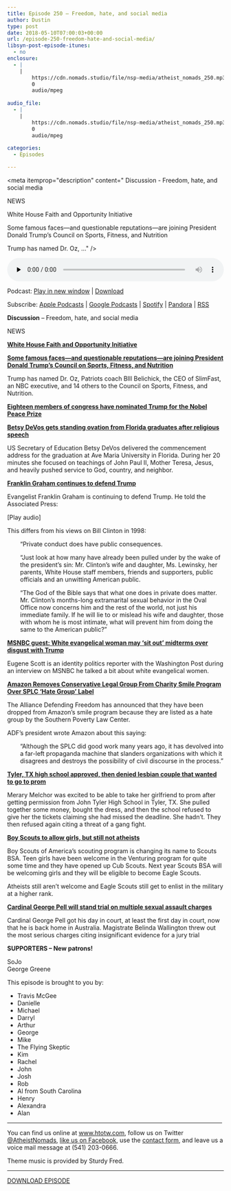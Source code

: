 ```yaml
---
title: Episode 250 – Freedom, hate, and social media
author: Dustin
type: post
date: 2018-05-10T07:00:03+00:00
url: /episode-250-freedom-hate-and-social-media/
libsyn-post-episode-itunes:
  - no
enclosure:
  - |
    |
        https://cdn.nomads.studio/file/nsp-media/atheist_nomads_250.mp3
        0
        audio/mpeg
        
audio_file:
  - |
    |
        https://cdn.nomads.studio/file/nsp-media/atheist_nomads_250.mp3
        0
        audio/mpeg
        
categories:
  - Episodes

---
```

<div itemscope itemtype="http://schema.org/AudioObject">
  <meta itemprop="name" content="Episode 250 &#8211; Freedom, hate, and social media" />
  
  <meta itemprop="uploadDate" content="2018-05-10T01:00:03-06:00" />
  
  <meta itemprop="encodingFormat" content="audio/mpeg" />
  
  <meta itemprop="description" content="
Discussion - Freedom, hate, and social media

NEWS

White House Faith and Opportunity Initiative

Some famous faces—and questionable reputations—are joining President Donald Trump’s Council on Sports, Fitness, and Nutrition

Trump has named Dr. Oz, ..." />
  
  <meta itemprop="contentUrl" content="https://dts.podtrac.com/redirect.mp3/cdn.nomads.studio/file/nsp-media/atheist_nomads_250.mp3" />
  </p> 
  
  <div class="powerpress_player" id="powerpress_player_8513">
    <audio class="wp-audio-shortcode" id="audio-1730-257" preload="none" style="width: 100%;" controls="controls"><source type="audio/mpeg" src="https://dts.podtrac.com/redirect.mp3/cdn.nomads.studio/file/nsp-media/atheist_nomads_250.mp3?_=257" /><a href="https://dts.podtrac.com/redirect.mp3/cdn.nomads.studio/file/nsp-media/atheist_nomads_250.mp3">https://dts.podtrac.com/redirect.mp3/cdn.nomads.studio/file/nsp-media/atheist_nomads_250.mp3</a></audio>
  </div>
</div>

<p class="powerpress_links powerpress_links_mp3">
  Podcast: <a href="https://dts.podtrac.com/redirect.mp3/cdn.nomads.studio/file/nsp-media/atheist_nomads_250.mp3" class="powerpress_link_pinw" target="_blank" title="Play in new window" onclick="return powerpress_pinw('https://htotw.com/?powerpress_pinw=1730-podcast');" rel="nofollow">Play in new window</a> | <a href="https://dts.podtrac.com/redirect.mp3/cdn.nomads.studio/file/nsp-media/atheist_nomads_250.mp3" class="powerpress_link_d" title="Download" rel="nofollow" download="atheist_nomads_250.mp3">Download</a>
</p>

<p class="powerpress_links powerpress_subscribe_links">
  Subscribe: <a href="https://podcasts.apple.com/us/podcast/humanists-take-on-the-world/id530050098?mt=2&ls=1" class="powerpress_link_subscribe powerpress_link_subscribe_itunes" target="_blank" title="Subscribe on Apple Podcasts" rel="nofollow">Apple Podcasts</a> | <a href="https://www.google.com/podcasts?feed=aHR0cDovL2F0aGVpc3Rub21hZHMubGlic3luLmNvbS9yc3M%3D" class="powerpress_link_subscribe powerpress_link_subscribe_googleplay" target="_blank" title="Subscribe on Google Podcasts" rel="nofollow">Google Podcasts</a> | <a href="https://open.spotify.com/show/3LzK2xZGike6Tc1GEMtMbr?si=LieN9SNuTpq96smuaUsH8A" class="powerpress_link_subscribe powerpress_link_subscribe_spotify" target="_blank" title="Subscribe on Spotify" rel="nofollow">Spotify</a> | <a href="https://www.pandora.com/podcast/atheist-nomads/PC:10122?corr=62071012&part=ug" class="powerpress_link_subscribe powerpress_link_subscribe_pandora" target="_blank" title="Subscribe on Pandora" rel="nofollow">Pandora</a> | <a href="https://htotw.com/feed/podcast/" class="powerpress_link_subscribe powerpress_link_subscribe_rss" target="_blank" title="Subscribe via RSS" rel="nofollow">RSS</a>
</p>

  
**Discussion** &#8211; Freedom, hate, and social media

NEWS

<a href="https://www.secular.org/news/white-house-sets-office-rubber-stamp-religious-rights-agenda" target="_blank" rel="noopener"><b>White House Faith and Opportunity Initiative<b></b></b></a>

<a href="https://www.thedailybeast.com/trump-to-appoint-dr-oz-bill-belichick-to-health-council" target="_blank" rel="noopener"><b>Some famous faces—and questionable reputations—are joining President Donald Trump’s Council on Sports, Fitness, and Nutrition</b></a>

Trump has named Dr. Oz, Patriots coach BIll Belichick, the CEO of SlimFast, an NBC executive, and 14 others to the Council on Sports, Fitness, and Nutrition.

<a href="https://www.theguardian.com/us-news/2018/may/02/donald-trump-nobel-peace-prize" target="_blank" rel="noopener"><b>Eighteen members of congress have nominated Trump for the Nobel Peace Prize</b></a>

<a href="on.ktvb.com/2JTGYqj" target="_blank" rel="noopener"><b>Betsy DeVos gets standing ovation from Florida graduates after religious speech</b></a>

US Secretary of Education Betsy DeVos delivered the commencement address for the graduation at Ave Maria University in Florida. During her 20 minutes she focused on teachings of John Paul II, Mother Teresa, Jesus, and heavily pushed service to God, country, and neighbor.

<a href="https://www.rawstory.com/2018/05/evangelist-franklin-graham-defends-trumps-adultery-stormy-daniels-extramarital-affairs-nobodys-business/" target="_blank" rel="noopener"><b>Franklin Graham continues to defend Trump</b></a>

Evangelist Franklin Graham is continuing to defend Trump. He told the Associated Press:

[Play audio]

This differs from his views on Bill Clinton in 1998:

<p style="padding-left: 30px;">
  &#8220;Private conduct does have public consequences.
</p>

<p style="padding-left: 30px;">
  &#8220;Just look at how many have already been pulled under by the wake of the president’s sin: Mr. Clinton’s wife and daughter, Ms. Lewinsky, her parents, White House staff members, friends and supporters, public officials and an unwitting American public.
</p>

<p style="padding-left: 30px;">
  &#8220;The God of the Bible says that what one does in private does matter. Mr. Clinton’s months-long extramarital sexual behavior in the Oval Office now concerns him and the rest of the world, not just his immediate family. If he will lie to or mislead his wife and daughter, those with whom he is most intimate, what will prevent him from doing the same to the American public?&#8221;
</p>

<a href="https://www.rawstory.com/2018/05/msnbc-guest-white-evangelical-woman-may-sit-midterms-disgust-trump/" target="_blank" rel="noopener"><b>MSNBC guest: White evangelical woman may ‘sit out’ midterms over disgust with Trump<b></b></b></a>

Eugene Scott is an identity politics reporter with the Washington Post during an interview on MSNBC he talked a bit about white evangelical women.

<a href="https://www.christianpost.com/news/amazon-removes-conservative-legal-group-charity-smile-program-splc-hate-group-label-223667/" target="_blank" rel="noopener"><b>Amazon Removes Conservative Legal Group From Charity Smile Program Over SPLC &#8216;Hate Group&#8217; Label</b></a>

The Alliance Defending Freedom has announced that they have been dropped from Amazon’s smile program because they are listed as a hate group by the Southern Poverty Law Center.

ADF’s president wrote Amazon about this saying:

<p style="padding-left: 30px;">
  &#8220;Although the SPLC did good work many years ago, it has devolved into a far-left propaganda machine that slanders organizations with which it disagrees and destroys the possibility of civil discourse in the process.&#8221;
</p>

<a href="https://www.lgbtqnation.com/2018/05/texas-high-school-wont-let-lesbian-couple-attend-prom-together/" target="_blank" rel="noopener"><b>Tyler, TX high school approved, then denied lesbian couple that wanted to go to prom</b></a>

Merary Melchor was excited to be able to take her girlfriend to prom after getting permission from John Tyler High School in Tyler, TX. She pulled together some money, bought the dress, and then the school refused to give her the tickets claiming she had missed the deadline. She hadn’t. They then refused again citing a threat of a gang fight.

<a href="https://www.npr.org/sections/thetwo-way/2018/05/02/607678097/boy-scouts-changing-name-to-scouts-bsa-as-girls-welcomed-into-program" target="_blank" rel="noopener"><b>Boy Scouts to allow girls, but still not atheists</b></a>

Boy Scouts of America’s scouting program is changing its name to Scouts BSA. Teen girls have been welcome in the Venturing program for quite some time and they have opened up Cub Scouts. Next year Scouts BSA will be welcoming girls and they will be eligible to become Eagle Scouts.

Atheists still aren’t welcome and Eagle Scouts still get to enlist in the military at a higher rank.

<a href="https://www.smh.com.au/national/victoria/cardinal-george-pell-to-stand-trial-on-historical-sex-assault-charges-20180501-p4zckv.html" target="_blank" rel="noopener"><b>Cardinal George Pell will stand trial on multiple sexual assault charges</b></a>

Cardinal George Pell got his day in court, at least the first day in court, now that he is back home in Australia. Magistrate Belinda Wallington threw out the most serious charges citing insignificant evidence for a jury trial

**SUPPORTERS &#8211; New patrons!**

SoJo  
George Greene

This episode is brought to you by:

* Travis McGee  
* Danielle  
* Michael  
* Darryl  
* Arthur  
* George  
* Mike  
* The Flying Skeptic  
* Kim  
* Rachel  
* John  
* Josh  
* Rob  
* Al from South Carolina  
* Henry  
* Alexandra  
* Alan

<hr width="500" />

You can find us online at <a href="https://www.htotw.com/" target="_blank" rel="noopener">www.htotw.com</a>, follow us on Twitter <a href="https://htotw.com/twitter" target="_blank" rel="noopener">@AtheistNomads</a>, <a href="https://htotw.com/facebook" target="_blank" rel="noopener">like us on Facebook</a>, use the [contact form](https://htotw.com/contact), and leave us a voice mail message at (541) 203-0666.

Theme music is provided by Sturdy Fred.

<hr width="”500”" />

[DOWNLOAD EPISODE][1]

 [1]: https://dts.podtrac.com/redirect.mp3/cdn.nomads.studio/file/nsp-media/atheist_nomads_250.mp3